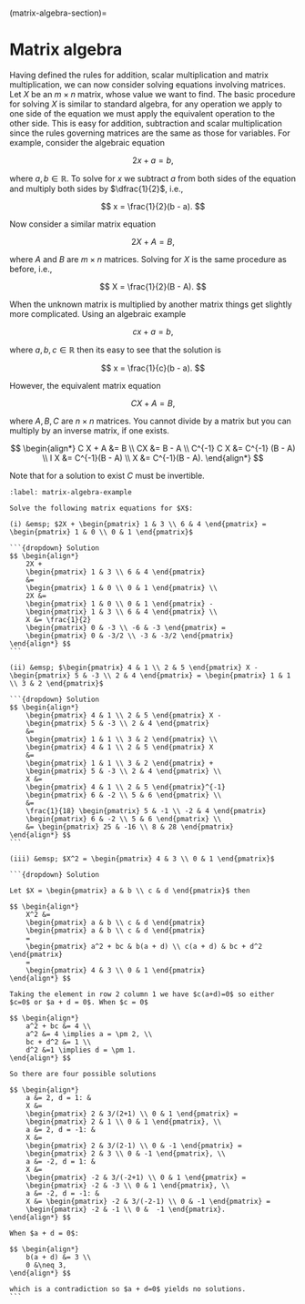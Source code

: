 ```{index} Matrix ; algebra
```

(matrix-algebra-section)=
# Matrix algebra

Having defined the rules for addition, scalar multiplication and matrix multiplication, we can now consider solving equations involving matrices. Let $X$ be an $m \times n$ matrix, whose value we want to find. The basic procedure for solving $X$ is similar to standard algebra, for any operation we apply to one side of the equation we must apply the equivalent operation to the other side. This is easy for addition, subtraction and scalar multiplication since the rules governing matrices are the same as those for variables. For example, consider the algebraic equation

$$ 2x + a = b, $$

where $a, b \in \mathbb{R}$. To solve for $x$ we subtract $a$ from both sides of the equation and multiply both sides by $\dfrac{1}{2}$, i.e.,

$$ x = \frac{1}{2}(b - a). $$

Now consider a similar matrix equation

$$ 2 X + A = B, $$

where $A$ and $B$ are $m \times n$ matrices. Solving for $X$ is the same procedure as before, i.e.,

$$ X = \frac{1}{2}(B - A). $$

When the unknown matrix is multiplied by another matrix things get slightly more complicated. Using an algebraic example

$$ c x + a = b, $$

where $a,b,c \in \mathbb{R}$ then its easy to see that the solution is

$$ x = \frac{1}{c}(b - a). $$

However, the equivalent matrix equation

$$ C X + A = B, $$

where $A, B, C$ are $n \times n$ matrices. You cannot divide by a matrix but you can multiply by an inverse matrix, if one exists.

$$ \begin{align*}
    C X + A &= B \\
    CX &= B - A \\
    C^{-1} C X &= C^{-1} (B - A) \\
    I X &= C^{-1}(B - A) \\
    X &= C^{-1}(B - A).
\end{align*} $$

Note that for a solution to exist $C$ must be invertible.

````{prf:example}
:label: matrix-algebra-example

Solve the following matrix equations for $X$:

(i) &emsp; $2X + \begin{pmatrix} 1 & 3 \\ 6 & 4 \end{pmatrix} = \begin{pmatrix} 1 & 0 \\ 0 & 1 \end{pmatrix}$

```{dropdown} Solution
$$ \begin{align*}
    2X + 
    \begin{pmatrix} 1 & 3 \\ 6 & 4 \end{pmatrix}
    &= 
    \begin{pmatrix} 1 & 0 \\ 0 & 1 \end{pmatrix} \\
    2X &= 
    \begin{pmatrix} 1 & 0 \\ 0 & 1 \end{pmatrix} -
    \begin{pmatrix} 1 & 3 \\ 6 & 4 \end{pmatrix} \\
    X &= \frac{1}{2}
    \begin{pmatrix} 0 & -3 \\ -6 & -3 \end{pmatrix} =
    \begin{pmatrix} 0 & -3/2 \\ -3 & -3/2 \end{pmatrix}
\end{align*} $$
```

(ii) &emsp; $\begin{pmatrix} 4 & 1 \\ 2 & 5 \end{pmatrix} X - \begin{pmatrix} 5 & -3 \\ 2 & 4 \end{pmatrix} = \begin{pmatrix} 1 & 1 \\ 3 & 2 \end{pmatrix}$

```{dropdown} Solution
$$ \begin{align*}
    \begin{pmatrix} 4 & 1 \\ 2 & 5 \end{pmatrix} X - 
    \begin{pmatrix} 5 & -3 \\ 2 & 4 \end{pmatrix} 
    &= 
    \begin{pmatrix} 1 & 1 \\ 3 & 2 \end{pmatrix} \\
    \begin{pmatrix} 4 & 1 \\ 2 & 5 \end{pmatrix} X 
    &=
    \begin{pmatrix} 1 & 1 \\ 3 & 2 \end{pmatrix} +
    \begin{pmatrix} 5 & -3 \\ 2 & 4 \end{pmatrix} \\
    X &=
    \begin{pmatrix} 4 & 1 \\ 2 & 5 \end{pmatrix}^{-1} 
    \begin{pmatrix} 6 & -2 \\ 5 & 6 \end{pmatrix} \\
    &=
    \frac{1}{18} \begin{pmatrix} 5 & -1 \\ -2 & 4 \end{pmatrix} 
    \begin{pmatrix} 6 & -2 \\ 5 & 6 \end{pmatrix} \\
    &= \begin{pmatrix} 25 & -16 \\ 8 & 28 \end{pmatrix}
\end{align*} $$
```

(iii) &emsp; $X^2 = \begin{pmatrix} 4 & 3 \\ 0 & 1 \end{pmatrix}$

```{dropdown} Solution

Let $X = \begin{pmatrix} a & b \\ c & d \end{pmatrix}$ then

$$ \begin{align*}
    X^2 &= 
    \begin{pmatrix} a & b \\ c & d \end{pmatrix}
    \begin{pmatrix} a & b \\ c & d \end{pmatrix}
    = 
    \begin{pmatrix} a^2 + bc & b(a + d) \\ c(a + d) & bc + d^2 \end{pmatrix}
    = 
    \begin{pmatrix} 4 & 3 \\ 0 & 1 \end{pmatrix}
\end{align*} $$

Taking the element in row 2 column 1 we have $c(a+d)=0$ so either $c=0$ or $a + d = 0$. When $c = 0$

$$ \begin{align*}
    a^2 + bc &= 4 \\
    a^2 &= 4 \implies a = \pm 2, \\
    bc + d^2 &= 1 \\
    d^2 &=1 \implies d = \pm 1.
\end{align*} $$

So there are four possible solutions

$$ \begin{align*}
    a &= 2, d = 1: & 
    X &=
    \begin{pmatrix} 2 & 3/(2+1) \\ 0 & 1 \end{pmatrix} = 
    \begin{pmatrix} 2 & 1 \\ 0 & 1 \end{pmatrix}, \\
    a &= 2, d = -1: &
    X &= 
    \begin{pmatrix} 2 & 3/(2-1) \\ 0 & -1 \end{pmatrix} =
    \begin{pmatrix} 2 & 3 \\ 0 & -1 \end{pmatrix}, \\
    a &= -2, d = 1: &
    X &= 
    \begin{pmatrix} -2 & 3/(-2+1) \\ 0 & 1 \end{pmatrix} =
    \begin{pmatrix} -2 & -3 \\ 0 & 1 \end{pmatrix}, \\
    a &= -2, d = -1: &
    X &= \begin{pmatrix} -2 & 3/(-2-1) \\ 0 & -1 \end{pmatrix} =
    \begin{pmatrix} -2 & -1 \\ 0 &  -1 \end{pmatrix}.
\end{align*} $$

When $a + d = 0$:

$$ \begin{align*}
    b(a + d) &= 3 \\
    0 &\neq 3,
\end{align*} $$

which is a contradiction so $a + d=0$ yields no solutions.
```

````
